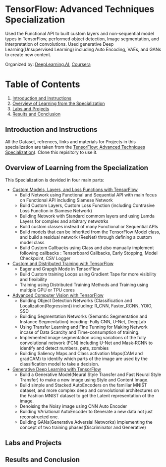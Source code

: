 # TensorFlow: Advanced Techniques Specialization

Used the Functional API to built custom layers and non-sequential model types in TensorFlow, performed object detection, Image segmentation, and Interpretation of convolutions. Used generative Deep Learning(Unsupervised Learning) including Auto Encoding, VAEs, and GANs to create new content.

Organized by: [DeepLearning.AI](https://www.deeplearning.ai/), [Coursera](https://coursera.org/)

# Table of Contents

1. [Introduction and Instructions](#my-first-title)
2. [Overview of Learning from the Specialization](#my-second-title)
3. [Labs and Projects](#my-third-title)
4. [Results and Conclusion](#my-fourth-title)
## Introduction and Instructions
All the Dataset, refrences, links and materials for Projects in this specialization are taken from the [TensorFlow: Advanced Techniques Specialization](https://www.coursera.org/specializations/tensorflow-advanced-techniques)). 
Clone this repisitory to use it. 

## Overview of Learning from the Specialization
This Specialization is devided in four main parts:
* [Custom Models, Layers, and Loss Functions with TensorFlow](https://www.coursera.org/learn/custom-models-layers-loss-functions-with-tensorflow?specialization=tensorflow-advanced-techniques)
  * Build Network using Functional and Sequential API with main focus on Functional API including Siamese Network 
  * Build Custom Layers, Custom Loss Function (including Contrasive Loss Function in Siamese Network)
  * Building Network with Standard commom layers and using Lamda Layers for complex and arbitrary netwotrks 
  * Build custom classes instead of many Functional or Sequential APIs
  * Build models that can be inherited from the TensorFlow Model class, and build a residual network (ResNet) through defining a custom model class
  * Build Custom Callbacks using Class and also manually implement following callbacks : Tensorboard Callbacks, Early Stopping, Model Checkpoint, CSV Logger 
* [Custom and Distributed Training with TensorFlow](https://www.coursera.org/learn/custom-distributed-training-with-tensorflow?specialization=tensorflow-advanced-techniques)
  * Eager and Grapgh Mode in TensorFlow
  * Build Custom training Loops using Gradient Tape for more visibility and flexibility
  * Training using Distributed Training Methods and Training using multiple GPU or TPU cores 
* [Advanced Computer Vision with TensorFlow](https://www.coursera.org/learn/advanced-computer-vision-with-tensorflow?specialization=tensorflow-advanced-techniques)
  * Building Object Detection Networks (Classification and Localization(Regression)) including: R_CNN, Faster_RCNN, YOlO, SSD
  * Building Segmentation Networks (Semantic Segmentation and Instance Segmentation) incuding:
  Fully CNN, U-Net, DeepLab
  * Using Transfer Learning and Fine Tunning for Making Network incase of Data Scarcity and Time-consumption of training. 
  * Implemented image segmentation using variations of the fully convolutional network (FCN) including U-Net and Mask-RCNN to identify and detect numbers, pets, zombies
  * Building Saliency Maps and Class activation Maps(CAM and gradCAM) to identify which parts of the image are used by the classification model to take a decision.    
* [Generative Deep Learning with TensorFlow](https://www.coursera.org/learn/generative-deep-learning-with-tensorflow?specialization=tensorflow-advanced-techniques)
  * Build  a Generative Model(Neural Style Transfer and Fast Neural Style Transfer) to make a new image using Style and Content Image. 
  * Build simple and Stacked AutoEncoders on the familiar MNIST dataset, and more complex deep and convolutional architectures on the Fashion MNIST dataset to get the Latent representation of the image.
  * Denoising the Noisy image using CNN Auto Encoder 
  * Building VAriational AutoEncoder to Generate a new data not just reconstructed one.
  * Building GANs(Generative Adversial Networks) implementing the concept of two training phases(Discriminator and Generative)



## Labs and Projects




## Results and Conclusion
